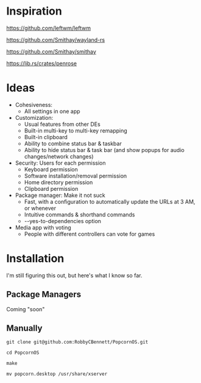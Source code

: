 # Inspiration

https://github.com/leftwm/leftwm

https://github.com/Smithay/wayland-rs

https://github.com/Smithay/smithay

https://lib.rs/crates/penrose

# Ideas

- Cohesiveness:
   - All settings in one app
- Customization:
   - Usual features from other DEs
   - Built-in multi-key to multi-key remapping
   - Built-in clipboard
   - Ability to combine status bar & taskbar
   - Ability to hide status bar & task bar (and show popups for audio changes/network changes)
- Security: Users for each permission
   - Keyboard permission
   - Software installation/removal permission
   - Home directory permission
   - Clipboard permission
- Package manager: Make it not suck
   - Fast, with a configuration to automatically update the URLs at 3 AM, or whenever
   - Intuitive commands & shorthand commands
   - --yes-to-dependencies option
- Media app with voting
   - People with different controllers can vote for games

# Installation

I'm still figuring this out, but here's what I know so far.

## Package Managers

Coming "soon"

## Manually

`git clone git@github.com:RobbyCBennett/PopcornOS.git`

`cd PopcornOS`

`make`

`mv popcorn.desktop /usr/share/xserver`
